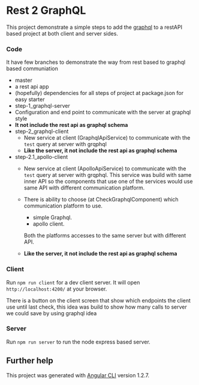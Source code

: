# Rest 2 GraphQL

This project demonstrate a simple steps to add the [graphql](http://graphql.org/) to a restAPI based project at both client and server sides.

### Code
It have few branches to demonstrate the way from rest based to graphql based communiation
* master
 * a rest api app
 * (hopefully) dependencies for all steps of project at package.json for easy starter
* step-1_graphql-server
 * Configuration and end point to communicate with the server at graphql style
 * **It not include the rest api as graphql schema**
* step-2_graphql-client
   * New service at client (GraphqlApiService) to communicate with the `test` query at server with grqphql
   * **Like the server, it not include the rest api as graphql schema**
* step-2.1_apollo-client
   * New service at client (ApolloApiService) to communicate with the `test` query at server with grqphql.
     This service was build with same inner API so the components that use one of the services would use same API with different communication platform.
   * There is ability to choose (at CheckGraphqlComponent) which communication platform to use.
        * simple Graphql.
        * apollo client.

        Both the platforms accesses to the same server but with different API.
   * **Like the server, it not include the rest api as graphql schema**

### Client

Run `npm run client` for a dev client server. It will open `http://localhost:4200/` at your browser.

There is a button on the client screen that show which endpoints the client use until last check,
this idea was build to show how many calls to server we could save by using graphql idea

### Server

Run `npm run server` to run the node express based server.

## Further help

This project was generated with [Angular CLI](https://github.com/angular/angular-cli) version 1.2.7.
